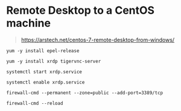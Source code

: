 # Remote Desktop to a CentOS machine

>https://arstech.net/centos-7-remote-desktop-from-windows/
```
yum -y install epel-release
```
```
yum -y install xrdp tigervnc-server
```
```
systemctl start xrdp.service
```
```
systemctl enable xrdp.service
```
```
firewall-cmd --permanent --zone=public --add-port=3389/tcp
```
```
firewall-cmd --reload
```